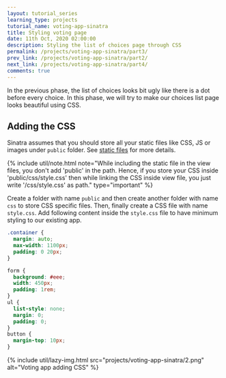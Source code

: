 ```yaml
---
layout: tutorial_series
learning_type: projects
tutorial_name: voting-app-sinatra
title: Styling voting page
date: 11th Oct, 2020 02:00:00
description: Styling the list of choices page through CSS
permalink: /projects/voting-app-sinatra/part3/
prev_link: /projects/voting-app-sinatra/part2/
next_link: /projects/voting-app-sinatra/part4/
comments: true
---
```


In the previous phase, the list of choices looks bit ugly like there is a dot before every choice. In this phase, we will try to make our choices list page looks beautiful using CSS.

## Adding the CSS

Sinatra assumes that you should store all your static files like CSS, JS or images under `public` folder.
See [static files](https://github.com/sinatra/sinatra#static-files) for more details.

{% include util/note.html
    note="While including the static file in the view files, you don't add 'public' in the path. Hence, if you store your CSS inside 'public/css/style.css' then while linking the CSS inside view file, you just write '/css/style.css' as path."
    type="important"
%}

Create a folder with name `public` and then create another folder with name `css` to store CSS specific files. Then, finally create a CSS file with name `style.css`. Add following content inside the `style.css` file to have minimum styling to our existing app.

```css
.container {
  margin: auto;
  max-width: 1100px;
  padding: 0 20px;
}

form {
  background: #eee;
  width: 450px;
  padding: 1rem;
}
ul {
  list-style: none;
  margin: 0;
  padding: 0;
}
button {
  margin-top: 10px;
}
```

{% include util/lazy-img.html src="projects/voting-app-sinatra/2.png" alt="Voting app adding CSS" %}
